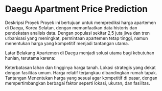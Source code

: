 # Daegu Apartment Price Prediction
Deskripsi Proyek
Proyek ini bertujuan untuk memprediksi harga apartemen di Daegu, Korea Selatan, dengan memanfaatkan data historis dan pendekatan analisis data. Dengan populasi sekitar 2,5 juta jiwa dan tren urbanisasi yang meningkat, permintaan apartemen tetap tinggi, namun menentukan harga yang kompetitif menjadi tantangan utama.

Latar Belakang
Apartemen di Daegu menjadi solusi utama bagi kebutuhan hunian, terutama karena:

Keterbatasan lahan dan tingginya harga tanah.
Lokasi strategis yang dekat dengan fasilitas umum.
Harga relatif terjangkau dibandingkan rumah tapak.
Tantangan
Menentukan harga yang sesuai agar kompetitif di pasar, dengan mempertimbangkan berbagai faktor seperti lokasi, ukuran, dan fasilitas.
